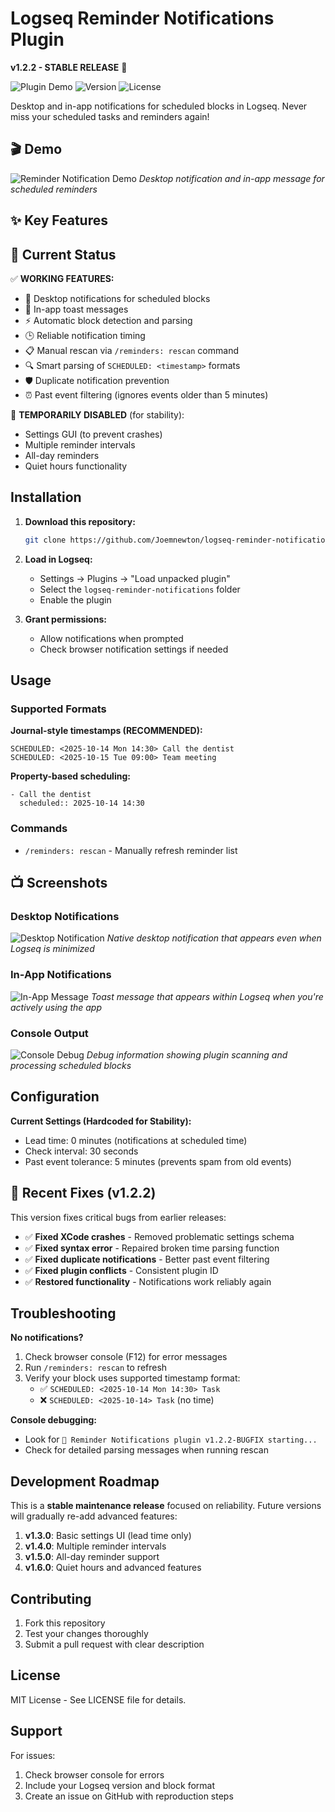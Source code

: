 # Logseq Reminder Notifications Plugin

**v1.2.2 - STABLE RELEASE** 🚀

![Plugin Demo](https://img.shields.io/badge/Logseq-Plugin-blue) ![Version](https://img.shields.io/badge/version-1.2.2-green) ![License](https://img.shields.io/badge/license-MIT-blue)

Desktop and in-app notifications for scheduled blocks in Logseq. Never miss your scheduled tasks and reminders again!

## 🎬 Demo

<!-- TODO: Add screenshots/GIF showing:
1. Desktop notification popup
2. In-app notification in Logseq
3. Plugin working with scheduled block
-->

![Reminder Notification Demo](./screenshots/demo.gif)
*Desktop notification and in-app message for scheduled reminders*

## ✨ Key Features

## 🎯 Current Status

✅ **WORKING FEATURES:**
- 🔔 Desktop notifications for scheduled blocks
- 📱 In-app toast messages  
- ⚡ Automatic block detection and parsing
- 🕒 Reliable notification timing
- 📋 Manual rescan via `/reminders: rescan` command
- 🔍 Smart parsing of `SCHEDULED: <timestamp>` formats
- 🛡️ Duplicate notification prevention
- ⏰ Past event filtering (ignores events older than 5 minutes)

🚧 **TEMPORARILY DISABLED** (for stability):
- Settings GUI (to prevent crashes)
- Multiple reminder intervals
- All-day reminders  
- Quiet hours functionality

## Installation

1. **Download this repository:**
   ```bash
   git clone https://github.com/Joemnewton/logseq-reminder-notifications.git
   ```

2. **Load in Logseq:**
   - Settings → Plugins → "Load unpacked plugin"
   - Select the `logseq-reminder-notifications` folder
   - Enable the plugin

3. **Grant permissions:**
   - Allow notifications when prompted
   - Check browser notification settings if needed

## Usage

### Supported Formats

**Journal-style timestamps (RECOMMENDED):**
```
SCHEDULED: <2025-10-14 Mon 14:30> Call the dentist
SCHEDULED: <2025-10-15 Tue 09:00> Team meeting
```

**Property-based scheduling:**
```
- Call the dentist
  scheduled:: 2025-10-14 14:30
```

### Commands

- `/reminders: rescan` - Manually refresh reminder list

## 📺 Screenshots

### Desktop Notifications
![Desktop Notification](./screenshots/desktop-notification.png)
*Native desktop notification that appears even when Logseq is minimized*

### In-App Notifications  
![In-App Message](./screenshots/in-app-message.png)
*Toast message that appears within Logseq when you're actively using the app*

### Console Output
![Console Debug](./screenshots/console-output.png)
*Debug information showing plugin scanning and processing scheduled blocks*

## Configuration

**Current Settings (Hardcoded for Stability):**
- Lead time: 0 minutes (notifications at scheduled time)
- Check interval: 30 seconds  
- Past event tolerance: 5 minutes (prevents spam from old events)

## 🔧 Recent Fixes (v1.2.2)

This version fixes critical bugs from earlier releases:

- ✅ **Fixed XCode crashes** - Removed problematic settings schema
- ✅ **Fixed syntax error** - Repaired broken time parsing function  
- ✅ **Fixed duplicate notifications** - Better past event filtering
- ✅ **Fixed plugin conflicts** - Consistent plugin ID
- ✅ **Restored functionality** - Notifications work reliably again

## Troubleshooting

**No notifications?**
1. Check browser console (F12) for error messages
2. Run `/reminders: rescan` to refresh
3. Verify your block uses supported timestamp format:
   - ✅ `SCHEDULED: <2025-10-14 Mon 14:30> Task`
   - ❌ `SCHEDULED: <2025-10-14> Task` (no time)

**Console debugging:**
- Look for `🔔 Reminder Notifications plugin v1.2.2-BUGFIX starting...`
- Check for detailed parsing messages when running rescan

## Development Roadmap

This is a **stable maintenance release** focused on reliability. Future versions will gradually re-add advanced features:

1. **v1.3.0**: Basic settings UI (lead time only)
2. **v1.4.0**: Multiple reminder intervals  
3. **v1.5.0**: All-day reminder support
4. **v1.6.0**: Quiet hours and advanced features

## Contributing

1. Fork this repository
2. Test your changes thoroughly
3. Submit a pull request with clear description

## License

MIT License - See LICENSE file for details.

## Support

For issues:
1. Check browser console for errors
2. Include your Logseq version and block format
3. Create an issue on GitHub with reproduction steps